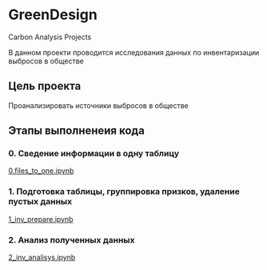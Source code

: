 # GreenDesign
Carbon Analysis Projects

В данном проекти проводится исследования данных по инвентаризации выбросов в обществе

## Цель проекта
Проанализировать источники выбросов в обществе

## Этапы выполненеия кода

### 0. Сведение информации в одну таблицу

[0.files_to_one.ipynb](https://github.com/AndreiDS63/GreenDesign/blob/main/0.files_to_one.ipynb)

### 1. Подготовка таблицы, группировка призков, удаление пустых данных

[1_inv_prepare.ipynb](https://github.com/AndreiDS63/GreenDesign/blob/main/1_inv_prepare.ipynb)

### 2. Анализ полученных данных

[2_inv_analisys.ipynb](https://github.com/AndreiDS63/GreenDesign/blob/main/2_inv_analisys.ipynb)